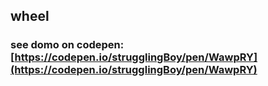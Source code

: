 ## wheel
### see domo on codepen: [https://codepen.io/strugglingBoy/pen/WawpRY](https://codepen.io/strugglingBoy/pen/WawpRY)